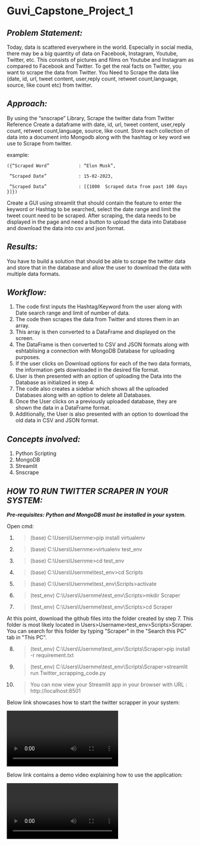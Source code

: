 # Guvi_Capstone_Project_1

## **_Problem Statement:_**

Today, data is scattered everywhere in the world. Especially in social media, there may be a big quantity of data on Facebook, Instagram, Youtube, Twitter, etc. This consists of pictures and films on Youtube and Instagram as compared to Facebook and Twitter. To get the real facts on Twitter, you want to scrape the data from Twitter. You Need to Scrape the data like (date, id, url, tweet content, user,reply count, retweet count,language, source, like count etc) from twitter.

## **_Approach:_**

By using the “snscrape” Library, Scrape the twitter data from Twitter Reference
Create a dataframe with date, id, url, tweet content, user,reply count, retweet count,language, source, like count.
Store each collection of data into a document into Mongodb along with the hashtag or key word we use to  Scrape from twitter. 

example:

    ({“Scraped Word”           : “Elon Musk”,

     “Scraped Date”            : 15-02-2023,
     
     “Scraped Data”            : [{1000  Scraped data from past 100 days }]})

Create a GUI using streamlit that should contain the feature to enter the keyword or Hashtag to be searched, select the date range and limit the tweet count need to be scraped. After scraping, the data needs to be displayed in the page and need a button to upload the data into Database and download the data into csv and json format.

## **_Results:_**

You have to build a solution that should be able to scrape the twitter data and store that in the database and allow the user to download the data with multiple data formats.

## **_Workflow:_**

1. The code first inputs the Hashtag/Keyword from the user along with Date search range and limit of number of data.
2. The code then scrapes the data from Twitter and stores them in an array.
3. This array is then converted to a DataFrame and displayed on the screen.
4. The DataFrame is then converted to CSV and JSON formats along with eshtablising a connection with MongoDB Database for uploading purposes.
5. If the user clicks on Download options for each of the two data formats, the information gets downloaded in the desired file format.
6. User is then presented with an option of uploading the Data into the Database as initialized in step 4.
7. The code also creates a sidebar which shows all the uploaded Databases along with an option to delete all Databases.
8. Once the User clicks on a previously uploaded database, they are shown the data in a DataFrame format.
9. Additionally, the User is also presented with an option to download the old data in CSV and JSON format.

## **_Concepts involved:_**

1. Python Scripting
2. MongoDB
3. Streamlit
4. Snscrape


## **_HOW TO RUN TWITTER SCRAPER IN YOUR SYSTEM:_**

**_Pre-requisites: Python and MongoDB must be installed in your system._**

Open cmd:

1. > (base) C:\Users\Usernme>pip install virtualenv 
2. > (base) C:\Users\Usernme>virtualenv test_env
3. > (base) C:\Users\Usernme>cd test_env
4. > (base) C:\Users\Usernme\test_env>cd Scripts
5. > (base) C:\Users\Usernme\test_env\Scripts>activate
6. > (test_env) C:\Users\Usernme\test_env\Scripts>mkdir Scraper
7. > (test_env) C:\Users\Usernme\test_env\Scripts>cd Scraper

At this point, download the github files into the folder created by step 7.
This folder is most likely located in Users>Username>test_env>Scripts>Scraper.
You can search for this folder by typing "Scraper" in the "Search this PC" tab in "This PC".

8. > (test_env) C:\Users\Usernme\test_env\Scripts\Scraper>pip install -r requirement.txt
9. > (test_env) C:\Users\Usernme\test_env\Scripts\Scraper>streamlit run Twitter_scrapping_code.py
10. > You can now view your Streamlit app in your browser with URL : http://localhost:8501

Below link showcases how to start the twitter scrapper in your system:

[<Video link>](https://www.veed.io/view/14e768d5-953b-4a71-a86c-edeb850c9a30?panel=share)

Below link contains a demo video explaining how to use the application:
    
[<Video link>](https://www.veed.io/view/81aaa377-cd3a-4e2f-af48-b45e9412a8d9?panel=share)

<Lindedin link>
